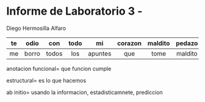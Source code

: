 # Informe de Laboratorio 3 - 
Diego Hermosilla Alfaro

|te| odio| con| todo| mi| corazon| maldito| pedazo| de| mierda|
|:-:|:-:|:-:|:-:|:-:|:-:|:-:|:-:|:-:|:-:|
|me|borro|todos|los |apuntes|que|tome|maldito|robot|



anotacion funcional= que funcion cumple

estructural= es lo que hacemos


ab initio= usando la informacion, estadisticamnete, prediccion
